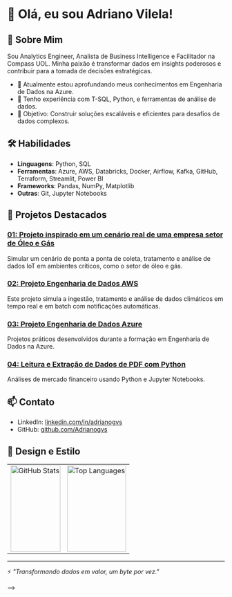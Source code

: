 # 👋 Olá, eu sou Adriano Vilela!

## 🚀 Sobre Mim
Sou Analytics Engineer, Analista de Business Intelligence e Facilitador na Compass UOL. Minha paixão é transformar dados em insights poderosos e contribuir para a tomada de decisões estratégicas.

- 🌱 Atualmente estou aprofundando meus conhecimentos em Engenharia de Dados na Azure.
- 💼 Tenho experiência com T-SQL, Python, e ferramentas de análise de dados.
- 🎯 Objetivo: Construir soluções escaláveis e eficientes para desafios de dados complexos.

## 🛠️ Habilidades
- **Linguagens**: Python, SQL
- **Ferramentas**: Azure, AWS, Databricks, Docker, Airflow, Kafka, GitHub, Terraform, Streamlit, Power BI
- **Frameworks**: Pandas, NumPy, Matplotlib
- **Outras**: Git, Jupyter Notebooks

## 📂 Projetos Destacados

### [01: Projeto inspirado em um cenário real de uma empresa setor de Óleo e Gás](https://github.com/Adrianogvs/projeto-nosql-iot)
Simular um cenário de ponta a ponta de coleta, tratamento e análise de dados IoT em ambientes críticos, como o setor de óleo e gás.

### [02: Projeto Engenharia de Dados AWS](https://github.com/Adrianogvs/aws-weather-realtime-etl)
Este projeto simula a ingestão, tratamento e análise de dados climáticos em tempo real e em batch com notificações automáticas.

### [03: Projeto Engenharia de Dados Azure](https://github.com/Adrianogvs/002_Engenharia_de_Dados_Azure)
Projetos práticos desenvolvidos durante a formação em Engenharia de Dados na Azure.

### [04: Leitura e Extração de Dados de PDF com Python](https://github.com/Adrianogvs/007_CM_Capital)
Análises de mercado financeiro usando Python e Jupyter Notebooks.



## 📫 Contato
- LinkedIn: [linkedin.com/in/adrianogvs](https://www.linkedin.com/in/adrianogvs)
- GitHub: [github.com/Adrianogvs](https://github.com/Adrianogvs)

## 🎨 Design e Estilo

<table>
  <tr>
    <td>
      <img src="https://github-readme-stats.vercel.app/api?username=Adrianogvs&show_icons=true&theme=dark" alt="GitHub Stats" width="100%" height="200px" />
    </td>
    <td>
      <img src="https://github-readme-stats.vercel.app/api/top-langs/?username=Adrianogvs&layout=compact&theme=dark" alt="Top Languages" width="100%" height="200px" />
    </td>
  </tr>
</table>


---
⚡ *"Transformando dados em valor, um byte por vez."*

-->
